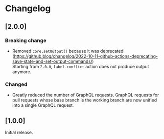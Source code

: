 # Changelog

## [2.0.0]
### Breaking change
- Removed `core.setOutput()` because it was deprecated
  (https://github.blog/changelog/2022-10-11-github-actions-deprecating-save-state-and-set-output-commands/)  
  Starting from `2.0.0`, `label-conflict` action does not produce output anymore.

### Changed
- Greatly reduced the number of GraphQL requests.
  GraphQL requests for pull requests whose base branch is the working branch are now unified
  into a single GraphQL request. 

## [1.0.0]
Initial release.

